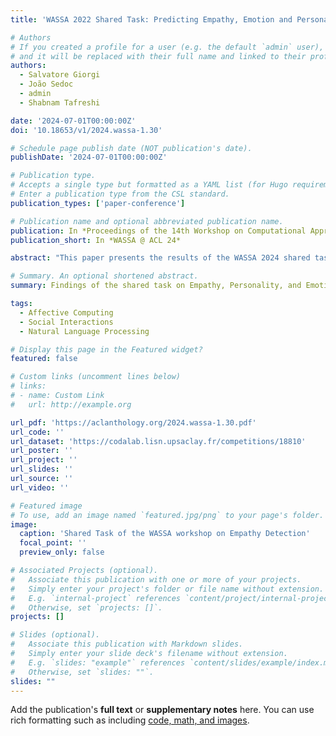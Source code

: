 ```yaml
---
title: 'WASSA 2022 Shared Task: Predicting Empathy, Emotion and Personality in Reaction to News Stories'

# Authors
# If you created a profile for a user (e.g. the default `admin` user), write the username (folder name) here
# and it will be replaced with their full name and linked to their profile.
authors:
  - Salvatore Giorgi
  - João Sedoc
  - admin
  - Shabnam Tafreshi

date: '2024-07-01T00:00:00Z'
doi: '10.18653/v1/2024.wassa-1.30'

# Schedule page publish date (NOT publication's date).
publishDate: '2024-07-01T00:00:00Z'

# Publication type.
# Accepts a single type but formatted as a YAML list (for Hugo requirements).
# Enter a publication type from the CSL standard.
publication_types: ['paper-conference']

# Publication name and optional abbreviated publication name.
publication: In *Proceedings of the 14th Workshop on Computational Approaches to Subjectivity, Sentiment & Social Media Analysis*
publication_short: In *WASSA @ ACL 24*

abstract: "This paper presents the results of the WASSA 2024 shared task on predicting empathy, emotion, and personality in conversations and reactions to news articles. Participating teams were given access to a new, unpublished extension of the WASSA 2023 shared task dataset. This task is both multi-level and multi-modal: data is available at the person, essay, dialog, and dialog-turn levels and includes formal (news articles) and informal text (essays and dialogs), self-report data (personality and distress), and third-party annotations (empathy and emotion). The shared task included a new focus on conversations between humans and LLM-based virtual agents which occur immediately after reading and reacting to the news articles. Participants were encouraged to explore the multi-level and multi-modal nature of this data. Participation was encouraged in four tracks: (i) predicting the perceived empathy at the dialog level, (ii) predicting turn-level empathy, emotion polarity, and emotion intensity in conversations, (iii) predicting state empathy and distress scores, and (iv) predicting personality. In total, 14 teams participated in the shared task. We summarize the methods and resources used by the participating teams."

# Summary. An optional shortened abstract.
summary: Findings of the shared task on Empathy, Personality, and Emotion Detection from the WASSA workshop @ ACL. 

tags:
  - Affective Computing
  - Social Interactions
  - Natural Language Processing

# Display this page in the Featured widget?
featured: false

# Custom links (uncomment lines below)
# links:
# - name: Custom Link
#   url: http://example.org

url_pdf: 'https://aclanthology.org/2024.wassa-1.30.pdf'
url_code: ''
url_dataset: 'https://codalab.lisn.upsaclay.fr/competitions/18810'
url_poster: ''
url_project: ''
url_slides: ''
url_source: ''
url_video: ''

# Featured image
# To use, add an image named `featured.jpg/png` to your page's folder.
image:
  caption: 'Shared Task of the WASSA workshop on Empathy Detection'
  focal_point: ''
  preview_only: false

# Associated Projects (optional).
#   Associate this publication with one or more of your projects.
#   Simply enter your project's folder or file name without extension.
#   E.g. `internal-project` references `content/project/internal-project/index.md`.
#   Otherwise, set `projects: []`.
projects: []

# Slides (optional).
#   Associate this publication with Markdown slides.
#   Simply enter your slide deck's filename without extension.
#   E.g. `slides: "example"` references `content/slides/example/index.md`.
#   Otherwise, set `slides: ""`.
slides: ""
---
```


Add the publication's **full text** or **supplementary notes** here. You can use rich formatting such as including [code, math, and images](https://docs.hugoblox.com/content/writing-markdown-latex/).
